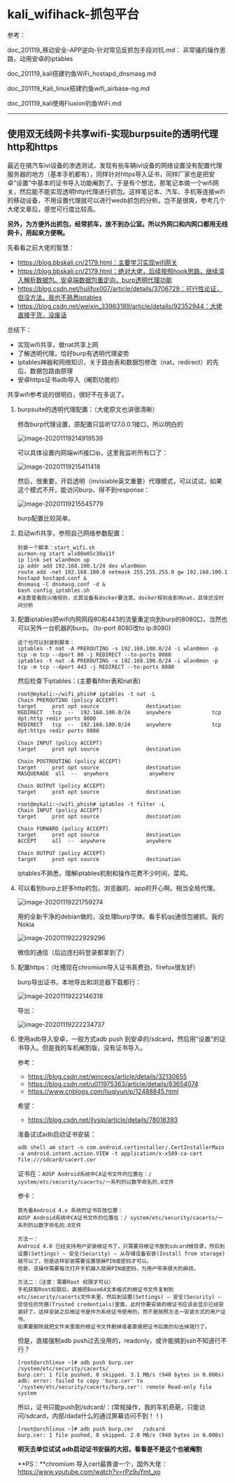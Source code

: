 # kali_wifihack-抓包平台

参考：

doc_201119_移动安全-APP逆向-针对常见反抓包手段对抗.md： 非常骚的操作思路，动用安卓的iptables

doc_201119_kali搭建钓鱼WiFi_hostapd_dnsmasg.md

doc_201119_Kali_linux搭建钓鱼wifi_airbase-ng.md

doc_201119_kali使用Fluxion钓鱼WiFi.md



***

## 使用双无线网卡共享wifi-实现burpsuite的透明代理http和https

最近在搞汽车ivi设备的渗透测试，发现有些车辆ivi设备的网络设置没有配置代理服务器的地方（基本手机都有），同样针对https导入证书，同样厂家也是把安卓“设置”中基本的证书导入功能阉割了。于是有个想法，那笔记本做一个wifi网关，然后能不能实现透明http代理进行抓包。这样笔记本、汽车、手机等连接wifi的移动设备，不用设置代理就可以进行wedb抓包的分析。岂不是很爽，参考几个大佬文章后，感觉可行度比较高。

**另外，为方便外出抓包，经常抓车，放不到办公室。所以外网口和内网口都用无线网卡，用起来方便啊。**

先看看之前大佬的智慧：

* https://blog.bbskali.cn/2179.html：主要学习实现wifi网关
* https://blog.bbskali.cn/2179.html：绝对大佬，后续按照hook思路，继续深入解析数据包。安卓端数据包重定向，burp透明代理功能
* https://blog.csdn.net/hulifox007/article/details/3706729：可行性论证，但没方法，我也不熟悉iptables
* https://blog.csdn.net/weixin_33963189/article/details/92352944：大佬直接干货，没废话

总结下：

* 实现wifi共享，做nat共享上网
* 了解透明代理，恰好burp有透明代理姿势
* iptables神器和网络知识，关于路由表和数据包修改（nat，redirect）的先后，数据包路由原理
* 安卓https证书adb导入（阉割功能的）



共享wifi参考说的很明白，很好不在多说了。

1. burpsuite的透明代理配置：（大佬原文也讲很清晰）

   修改burp代理设置，原配置只监听127.0.0.1接口，所以明白的

   ![image-20201119214919539](sqimg/image-20201119214919539.png)

   可以具体设置内网端wifi接口ip，这里我监听所有口了：

   ![image-20201119215411418](sqimg/image-20201119215411418.png)

   然后，很重要，开启透明（invisiable英文重要）代理模式，可以试试，如果这个模式不开，能访问burp，得不到response：

   ![image-20201119215545779](sqimg/image-20201119215545779.png)

   burp配置比较简单。

2. 启动wifi共享，参照自己网络参数配置：

   ```
   封装一个脚本：start_wifi.sh
   airmon-ng start wlx00e05c30a11f
   ip link set wlan0mon up
   ip addr add 192.168.100.1/24 dev wlan0mon
   route add -net 192.168.100.0 netmask 255.255.255.0 gw 192.168.100.1
   hostapd hostapd.conf &
   dnsmasq -C dnsmasq.conf -d &
   bash config_iptables.sh
   #注意查看防火墙规则，尤其设备有docker要注意。docker规则会影响nat，具体还没时间分析
   ```

3. 配置iptables把wifi内网网段80和443的流量重定向到burp的8080口，当然也可以另外一台机器的burp。（to-port 8080改to ip:8080)

   ```
   这个也可以封装到脚本：
   iptables -t nat -A PREROUTING -s 192.168.100.0/24 -i wlan0mon -p tcp -m tcp --dport 80 -j REDIRECT --to-ports 8080
   iptables -t nat -A PREROUTING -s 192.168.100.0/24 -i wlan0mon -p tcp -m tcp --dport 443 -j REDIRECT --to-ports 8080
   ```

   然后检查下iptables：(主要看filter表和nat表)

   ```
   root@mykali:~/wifi_phish# iptables -t nat -L
   Chain PREROUTING (policy ACCEPT)
   target     prot opt source               destination         
   REDIRECT   tcp  --  192.168.100.0/24     anywhere             tcp dpt:http redir ports 8080
   REDIRECT   tcp  --  192.168.100.0/24     anywhere             tcp dpt:https redir ports 8080
   
   Chain INPUT (policy ACCEPT)
   target     prot opt source               destination         
   
   Chain POSTROUTING (policy ACCEPT)
   target     prot opt source               destination         
   MASQUERADE  all  --  anywhere             anywhere            
   
   Chain OUTPUT (policy ACCEPT)
   target     prot opt source               destination  
   
   root@mykali:~/wifi_phish# iptables -t filter -L
   Chain INPUT (policy ACCEPT)
   target     prot opt source               destination         
   
   Chain FORWARD (policy ACCEPT)
   target     prot opt source               destination         
   ACCEPT     all  --  anywhere             anywhere            
   
   Chain OUTPUT (policy ACCEPT)
   target     prot opt source               destination     
   ```

   iptables不熟悉，理解iptables机制和操作花费不少时间，菜鸡。

4. 可以看到burp上好多http的包，浏览器的、app的开心啊，相当全局代理。

   ![image-20201119221759274](sqimg/image-20201119221759274.png)

   用的全新干净的debian做的，没处理burp字体。看手机qq通信包被抓。我的Nokia

   ![image-20201119222929296](sqimg/image-20201119222929296.png)

   微信的通信（后边连扫码登录都拿到了）

5. 配置https：（吐槽现在chromium导入证书真费劲，firefox很友好）

   burp导出证书，本地导出和浏览器下载都行：

   ![image-20201119222146318](sqimg/image-20201119222146318.png)

   导出：

   ![image-20201119222234737](sqimg/image-20201119222234737.png)

6. 使用adb导入安卓，一般方式adb push 到安卓的/sdcard，然后用“设置”的证书导入。但是我的车机阉割版，没有证书导入。

   参考：

   * https://blog.csdn.net/winceos/article/details/32130655
   * https://blog.csdn.net/u011975363/article/details/83654074
   * https://www.cnblogs.com/liuqiyun/p/12488845.html

   希望：

   * https://blog.csdn.net/jlvsjp/article/details/78018393

   准备试试adb启动证书安装：

   ```
   adb shell am start -n com.android.certinstaller/.CertInstallerMain -a android.intent.action.VIEW -t application/x-x509-ca-cert file:///sdcard/cacert.cer
   ```

   证书在：`AOSP Android系统中CA证书文件的位置在：/ system/etc/security/cacerts/一系列的以数字命名的.0文件`

   参卡：

   ```
   首先看Android 4.x 系统的证书存放位置：
   AOSP Android系统中CA证书文件的位置在：/ system/etc/security/cacerts/一系列的以数字命名的.0文件
   
   方法一：
   Android 4.0 已经支持用户安装根证书了，只需要将根证书放到sdcard根目录，然后到设置(Settings) – 安全(Security) – 从存储设备安装(Install from storage)就可以了，但是这样安装需要设置锁屏PIN或密码才可以。
   但是，该操作需要每次打开手机输入锁屏PIN或密码，为用户带来很大的麻烦。
   
   方法二：（注意：需要Root 权限才可以）
   手机获取Root权限后，直接把Base64文本格式的根证书文件复制到etc/security/cacerts文件夹里，然后到设置(Settings) – 安全(Security) – 受信任的凭据(Trusted credentials)里面，此时你要安装的根证书应该会显示已经安装好了。这样安装之后根证书是作为系统证书使用的，而不是按照方法一安装方式的用户证书。
   如果要删除就把文件夹里面的根证书文件删掉或者直接把证书后面的勾去掉就行了。
   ```

   但是，直接强制adb push过去没用的，readonly，或许能搞到ssh不知道行不行？

   ```
   [root@archlinux ~]# adb push burp.cer   /system/etc/security/cacerts/
   burp.cer: 1 file pushed, 0 skipped. 3.1 MB/s (940 bytes in 0.000s)
   adb: error: failed to copy 'burp.cer' to '/system/etc/security/cacerts/burp.cer': remote Read-only file system
   ```

   所以，证书只能push到/sdcard/：(常规操作，我的车机奇葩，只能访问/sdcard，内部/dada什么的通过屏幕访问不到！！)

   ```
   [root@archlinux ~]# adb push burp.cer   /sdcard
   burp.cer: 1 file pushed, 0 skipped. 2.0 MB/s (940 bytes in 0.000s)
   ```

   **明天去单位试试 adb启动证书安装的大招，看看是不是这个也被阉割**

   **PS：**chromium 导入cert最靠谱一个，国外大佬：https://www.youtube.com/watch?v=rPz9uYmt_xo

   